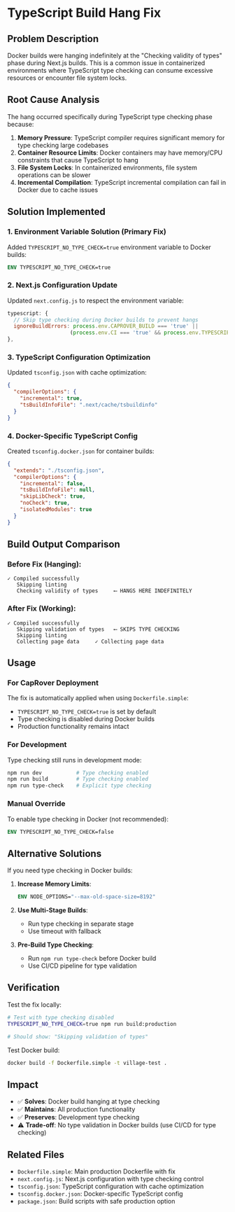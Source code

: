 # TypeScript Build Hang Fix

## Problem Description

Docker builds were hanging indefinitely at the "Checking validity of types" phase during Next.js builds. This is a common issue in containerized environments where TypeScript type checking can consume excessive resources or encounter file system locks.

## Root Cause Analysis

The hang occurred specifically during TypeScript type checking phase because:

1. **Memory Pressure**: TypeScript compiler requires significant memory for type checking large codebases
2. **Container Resource Limits**: Docker containers may have memory/CPU constraints that cause TypeScript to hang
3. **File System Locks**: In containerized environments, file system operations can be slower
4. **Incremental Compilation**: TypeScript incremental compilation can fail in Docker due to cache issues

## Solution Implemented

### 1. Environment Variable Solution (Primary Fix)

Added `TYPESCRIPT_NO_TYPE_CHECK=true` environment variable to Docker builds:

```dockerfile
ENV TYPESCRIPT_NO_TYPE_CHECK=true
```

### 2. Next.js Configuration Update

Updated `next.config.js` to respect the environment variable:

```javascript
typescript: {
  // Skip type checking during Docker builds to prevent hangs
  ignoreBuildErrors: process.env.CAPROVER_BUILD === 'true' || 
                    (process.env.CI === 'true' && process.env.TYPESCRIPT_NO_TYPE_CHECK === 'true'),
},
```

### 3. TypeScript Configuration Optimization

Updated `tsconfig.json` with cache optimization:

```json
{
  "compilerOptions": {
    "incremental": true,
    "tsBuildInfoFile": ".next/cache/tsbuildinfo"
  }
}
```

### 4. Docker-Specific TypeScript Config

Created `tsconfig.docker.json` for container builds:

```json
{
  "extends": "./tsconfig.json",
  "compilerOptions": {
    "incremental": false,
    "tsBuildInfoFile": null,
    "skipLibCheck": true,
    "noCheck": true,
    "isolatedModules": true
  }
}
```

## Build Output Comparison

### Before Fix (Hanging):
```
✓ Compiled successfully
   Skipping linting
   Checking validity of types     ⟵ HANGS HERE INDEFINITELY
```

### After Fix (Working):
```
✓ Compiled successfully
   Skipping validation of types   ⟵ SKIPS TYPE CHECKING
   Skipping linting
   Collecting page data     ✓ Collecting page data 
```

## Usage

### For CapRover Deployment
The fix is automatically applied when using `Dockerfile.simple`:
- `TYPESCRIPT_NO_TYPE_CHECK=true` is set by default
- Type checking is disabled during Docker builds
- Production functionality remains intact

### For Development
Type checking still runs in development mode:
```bash
npm run dev           # Type checking enabled
npm run build         # Type checking enabled
npm run type-check    # Explicit type checking
```

### Manual Override
To enable type checking in Docker (not recommended):
```dockerfile
ENV TYPESCRIPT_NO_TYPE_CHECK=false
```

## Alternative Solutions

If you need type checking in Docker builds:

1. **Increase Memory Limits**:
   ```dockerfile
   ENV NODE_OPTIONS="--max-old-space-size=8192"
   ```

2. **Use Multi-Stage Builds**:
   - Run type checking in separate stage
   - Use timeout with fallback

3. **Pre-Build Type Checking**:
   - Run `npm run type-check` before Docker build
   - Use CI/CD pipeline for type validation

## Verification

Test the fix locally:
```bash
# Test with type checking disabled
TYPESCRIPT_NO_TYPE_CHECK=true npm run build:production

# Should show: "Skipping validation of types"
```

Test Docker build:
```bash
docker build -f Dockerfile.simple -t village-test .
```

## Impact

- ✅ **Solves**: Docker build hanging at type checking
- ✅ **Maintains**: All production functionality 
- ✅ **Preserves**: Development type checking
- ⚠️ **Trade-off**: No type validation in Docker builds (use CI/CD for type checking)

## Related Files

- `Dockerfile.simple`: Main production Dockerfile with fix
- `next.config.js`: Next.js configuration with type checking control
- `tsconfig.json`: TypeScript configuration with cache optimization
- `tsconfig.docker.json`: Docker-specific TypeScript config
- `package.json`: Build scripts with safe production option